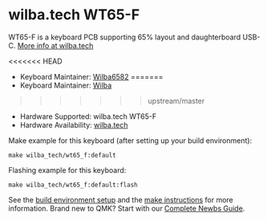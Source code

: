 # wilba.tech WT65-F

WT65-F is a keyboard PCB supporting 65% layout and daughterboard USB-C. [More info at wilba.tech](https://wilba.tech/)

<<<<<<< HEAD
* Keyboard Maintainer: [Wilba6582](https://github.com/Wilba6582)
=======
* Keyboard Maintainer: [Wilba](https://github.com/wilba)
>>>>>>> upstream/master
* Hardware Supported: wilba.tech WT65-F
* Hardware Availability: [wilba.tech](https://wilba.tech/)

Make example for this keyboard (after setting up your build environment):

    make wilba_tech/wt65_f:default

Flashing example for this keyboard:

    make wilba_tech/wt65_f:default:flash

See the [build environment setup](https://docs.qmk.fm/#/getting_started_build_tools) and the [make instructions](https://docs.qmk.fm/#/getting_started_make_guide) for more information. Brand new to QMK? Start with our [Complete Newbs Guide](https://docs.qmk.fm/#/newbs).
